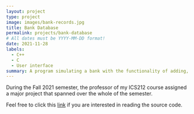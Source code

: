 ```yaml
---
layout: project
type: project
image: images/bank-records.jpg
title: Bank Database
permalink: projects/bank-database
# All dates must be YYYY-MM-DD format!
date: 2021-11-28
labels:
  - C++
  - C
  - User interface
summary: A program simulating a bank with the functionality of adding, displaying, and deleting records.
---
```


During the Fall 2021 semester, the professor of my ICS212 course assigned a major project that spanned over the whole of the semester.


Feel free to click this [link](https://github.com/justinjandoc/Bank-Database) if you are interested in reading the source code.

